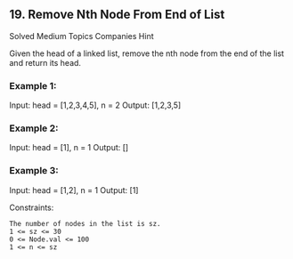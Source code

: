 ## 19. Remove Nth Node From End of List
Solved
Medium
Topics
Companies
Hint

Given the head of a linked list, remove the nth node from the end of the list and return its head.

 

### Example 1:

Input: head = [1,2,3,4,5], n = 2
Output: [1,2,3,5]

### Example 2:

Input: head = [1], n = 1
Output: []

### Example 3:

Input: head = [1,2], n = 1
Output: [1]

 

Constraints:

    The number of nodes in the list is sz.
    1 <= sz <= 30
    0 <= Node.val <= 100
    1 <= n <= sz
